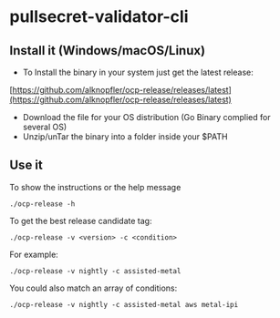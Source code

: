 # pullsecret-validator-cli


## Install it (Windows/macOS/Linux)

- To Install the binary in your system just get the latest release:

[https://github.com/alknopfler/ocp-release/releases/latest](https://github.com/alknopfler/ocp-release/releases/latest)

- Download the file for your OS distribution (Go Binary complied for several OS)
- Unzip/unTar the binary into a folder inside your $PATH


## Use it

To show the instructions or the help message 
```commandline
./ocp-release -h
```

To get the best release candidate tag:
```commandline
./ocp-release -v <version> -c <condition>
```

For example:
```commandline
./ocp-release -v nightly -c assisted-metal
```

You could also match an array of conditions:

```commandline
./ocp-release -v nightly -c assisted-metal aws metal-ipi
```


